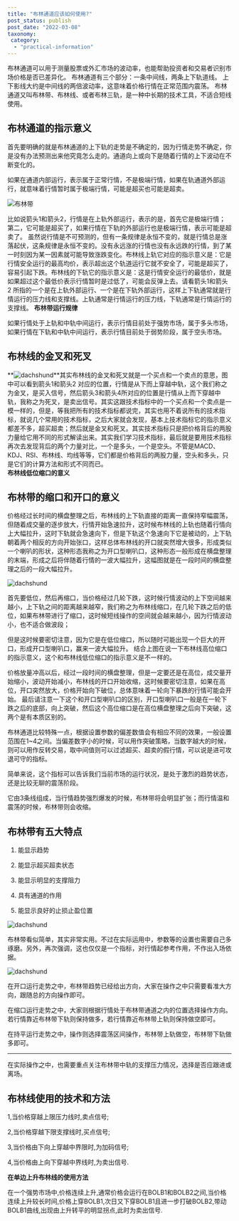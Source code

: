 ```yaml
---
title: "布林通道应该如何使用?"
post_status: publish
post_date: "2022-03-08"
taxonomy:
 category: 
  - "practical-information"
---
```


布林通道可以用于测量股票或外汇市场的波动率，也能帮助投资者和交易者识别市场价格是否已差异化。 布林通道有三个部分：一条中间线，两条上下轨道线。 上下影线大约是中间线的两倍波动率，这意味着价格行情在正常范围内震荡。
布林通道又叫布林带、布林线、或者布林三轨，是一种中长期的技术工具，不适合短线使用。

## 布林通道的指示意义

首先要明确的就是布林通道的上下轨的走势是不确定的，因为行情走势不确定，你是没有办法预测出来他究竟怎么走的。通道向上或向下是随着行情的上下波动在不断变化的。

如果在通道内部运行，表示属于正常行情，不是极端行情，如果在轨通道外部运行，就意味着行情暂时属于极端行情，可能是超买也可能是超卖。

![布林带](https://cdn.fendou.la/funstoutiao/2020/12/104126154.png)

比如说箭头1和箭头2，行情是在上轨外部运行，表示的是，首先它是极端行情；第二，它可能是超买了，如果行情在下轨的外部运行也是极端行情，表示可能是超卖了。 虽然说行情是不可预测的，但有一条规律是永恒不变的，就是行情总是涨落起伏，这条规律是永恒不变的。没有永远涨的行情也没有永远跌的行情，到了某一时刻因为某一因素就可能导致涨跌变化。布林线上轨它对应的指示意义是：它是行情安全运行的最高均价，表示超出这个轨道运行它就不安全了，可能是超买了，容易引起下跌。布林线的下轨它的指示意义是：这是行情安全运行的最低价，就是如果超过这个最低价表示行情暂时是过低了，可能会反弹上去。请看箭头1和箭头2 所指的一个是在上轨外部运行、一个是在下轨外部运行，这样上下轨通常就是行情运行的压力线和支撑线。上轨通常是行情运行的压力线，下轨通常是行情运行的支撑线。 **布林带运行规律**

如果行情处于上轨和中轨中间运行，表示行情目前处于强势市场，属于多头市场，如果行情在下轨和中轨中间运行，表示行情目前处于弱势阶段，属于空头市场。

## 布林线的金叉和死叉

**![dachshund](https://cdn.fendou.la/funstoutiao/2020/12/105210408.png ".....png")**其实布林线的金叉和死叉就是一个买点和一个卖点的意思，图中可以看到箭头1和箭头2 对应的位置，行情是从下而上穿越中轨，这个我们称之为金叉，是买入信号，然后箭头3和箭头4所对应的位置是行情从上而下穿越中轨，我称之为死叉，是卖出信号。其实这跟技术指标中的一个买点和一个卖点是一模一样的，但是，等我把所有的技术指标都说完，其实也用不着说所有的技术指标，就说几个常用的技术指标，之后大家就会发现，基本上技术指标它的指示意义都差不多，超买超卖；然后就是金叉和死叉。其实技术指标只是把价格背后的两股力量给它用不同的形式解读出来。其实我们学习技术指标，最后就是要用技术指标再次去发现背后的两个力量对比，一个是多头，一个是空头。不管是MACD、KDJ、RSI、布林线、均线等等，它们都是价格背后的两股力量，空头和多头，只是它们的计算方法和形式不同而已。  
**布林线低位缩口的意义**

## 布林带的缩口和开口的意义

价格经过长时间的横盘整理之后，布林线的上下轨直接的距离一直保持窄幅震荡，但随着成交量的逐步放大，行情开始急速拉升，这时候布林线的上轨也随着行情向上大幅拉升，这时下轨就会急速向下，但是下轨这个急速向下它是被动的，上下轨朝着两个相反的方向开始张口，这样总体布林线的开口就突然增大很多，形成类似一个喇叭的形状，这种形态我称之为开口型喇叭口，这种形态一般形成在横盘整理的末端，形成之后将伴随着行情的一波大幅拉升，这幅图就是在一段时间的横盘整理之后的一段大幅拉升。

![dachshund](https://cdn.fendou.la/funstoutiao/2020/12/105708035.png "图像 6.png")

首先要低位，然后再缩口，当价格经过几轮下跌，这时候行情波动的上下空间越来越小，上下轨之间的距离越来越窄，我们称之为布林线缩口，在几轮下跌之后的低位，如果布林带进行了缩口，这时候短线操作的空间就会越来越小，因为行情波动小，也不适合做波段；

但是这时候要密切注意，因为它是在低位缩口，所以随时可能出现一个巨大的开口，形成开口型喇叭口，赢来一波大幅拉升。 结合上图在说一下布林线高位缩口的指示意义，这个和布林线低位缩口的指示意义是不一样的。

价格放量冲高以后，经过一段时间的横盘整理，但是一定要还是在高位，成交量开始缩小，波动开始减小，布林线的开口开始收缩，这时候要密切注意，如果在高位，开口突然放大，价格开始向下破位，总体意味着一轮向下暴跌的行情可能会开始。 最后请注意一下这个和开口型喇叭口的区别，开口型喇叭口一般是在一轮下跌之后的底部，向上突破，然后这个高位缩口是在高位横盘整理之后向下突破，这两个是有本质区别的。

布林通道比较特殊一点，根据设置参数的偏差数值会有相应不同的效果，一般设置范围在1~4之间。当偏差数字小的时候，可以用作突破策略，当数字越大的时候，则可以用作反转交易，取中间值则可以过滤超买、超卖的假行情，可以说是进可攻退可守的指标。

简单来说，这个指标可以告诉我们当前市场的运行状况，是处于激烈的趋势状态，还是比较无聊的震荡阶段。

它由3条线组成，当行情趋势强烈爆发的时候，布林带将会明显扩张；而行情温和震荡的时候，布林带则会收缩。

## 布林带有五大特点

1. 能显示趋势

2. 能显示超买超卖状态

3. 能显示明显的支撑阻力

4. 具有通道的作用

5. 能显示良好的止损止盈位置

![dachshund](https://cdn.fendou.la/funstoutiao/2020/12/092131555.png "微信截图_20200917092117.png")

布林带看似简单，其实非常实用。不过在实际运用中，参数等的设置也需要自己多琢磨。另外，再次强调，这也仅仅是一个指标，对行情起参考作用，不作出入场依据。

![dachshund](https://cdn.fendou.la/funstoutiao/2020/12/172511329.jpg "v2-c0faa8cb989e2a15445aebd7aafa33b1_b.jpg")

在开口运行走势之中，布林带趋势已经给出方向，大家在操作之中只需要看准大方向，跟随总的方向操作即可。

在缩口运行走势之中，大家则根据行情处于布林带通道之内的位置选择操作方向。若行情靠近布林带下轨则保持做多，若行情靠近布林带上轨则保持做空即可。

在持平运行走势之中，操作则选择震荡区间操作，布林带上轨做空，布林带下轨做多即可。

* * *

在实际操作之中，也需要重点关注布林带中轨的支撑压力情况，选择是否应跟进或离场。

## 布林线使用的技术和方法

1,当价格穿越上限压力线时,卖点信号;

2,当价格穿越下限支撑线时,买点信号;

3,当价格由下向上穿越中界限时,为加码信号;

4,当价格由上向下穿越中界线时,为卖出信号.

**在单边上升布林线的使用方法**

在一个强势市场中,价格连续上升,通常价格会运行在BOLB1和BOLB2之间,当价格连续上升较长时间,价格上穿BOLB1,次日又下穿BOLB1且进一步打破BOLB2,带动BOLB1曲线,出现由上升转平的明显拐点,此时为卖出信号.
